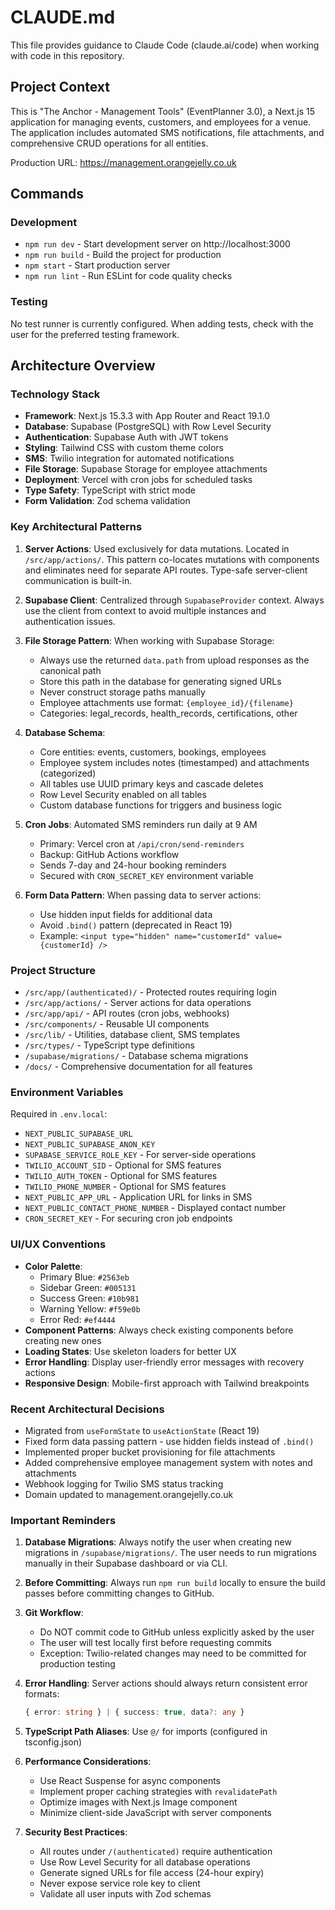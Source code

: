 # CLAUDE.md

This file provides guidance to Claude Code (claude.ai/code) when working with code in this repository.

## Project Context

This is "The Anchor - Management Tools" (EventPlanner 3.0), a Next.js 15 application for managing events, customers, and employees for a venue. The application includes automated SMS notifications, file attachments, and comprehensive CRUD operations for all entities.

Production URL: https://management.orangejelly.co.uk

## Commands

### Development
- `npm run dev` - Start development server on http://localhost:3000
- `npm run build` - Build the project for production
- `npm start` - Start production server
- `npm run lint` - Run ESLint for code quality checks

### Testing
No test runner is currently configured. When adding tests, check with the user for the preferred testing framework.

## Architecture Overview

### Technology Stack
- **Framework**: Next.js 15.3.3 with App Router and React 19.1.0
- **Database**: Supabase (PostgreSQL) with Row Level Security
- **Authentication**: Supabase Auth with JWT tokens
- **Styling**: Tailwind CSS with custom theme colors
- **SMS**: Twilio integration for automated notifications
- **File Storage**: Supabase Storage for employee attachments
- **Deployment**: Vercel with cron jobs for scheduled tasks
- **Type Safety**: TypeScript with strict mode
- **Form Validation**: Zod schema validation

### Key Architectural Patterns

1. **Server Actions**: Used exclusively for data mutations. Located in `/src/app/actions/`. This pattern co-locates mutations with components and eliminates need for separate API routes. Type-safe server-client communication is built-in.

2. **Supabase Client**: Centralized through `SupabaseProvider` context. Always use the client from context to avoid multiple instances and authentication issues.

3. **File Storage Pattern**: When working with Supabase Storage:
   - Always use the returned `data.path` from upload responses as the canonical path
   - Store this path in the database for generating signed URLs
   - Never construct storage paths manually
   - Employee attachments use format: `{employee_id}/{filename}`
   - Categories: legal_records, health_records, certifications, other

4. **Database Schema**: 
   - Core entities: events, customers, bookings, employees
   - Employee system includes notes (timestamped) and attachments (categorized)
   - All tables use UUID primary keys and cascade deletes
   - Row Level Security enabled on all tables
   - Custom database functions for triggers and business logic

5. **Cron Jobs**: Automated SMS reminders run daily at 9 AM
   - Primary: Vercel cron at `/api/cron/send-reminders`
   - Backup: GitHub Actions workflow
   - Sends 7-day and 24-hour booking reminders
   - Secured with `CRON_SECRET_KEY` environment variable

6. **Form Data Pattern**: When passing data to server actions:
   - Use hidden input fields for additional data
   - Avoid `.bind()` pattern (deprecated in React 19)
   - Example: `<input type="hidden" name="customerId" value={customerId} />`

### Project Structure
- `/src/app/(authenticated)/` - Protected routes requiring login
- `/src/app/actions/` - Server actions for data operations
- `/src/app/api/` - API routes (cron jobs, webhooks)
- `/src/components/` - Reusable UI components
- `/src/lib/` - Utilities, database client, SMS templates
- `/src/types/` - TypeScript type definitions
- `/supabase/migrations/` - Database schema migrations
- `/docs/` - Comprehensive documentation for all features

### Environment Variables
Required in `.env.local`:
- `NEXT_PUBLIC_SUPABASE_URL`
- `NEXT_PUBLIC_SUPABASE_ANON_KEY`
- `SUPABASE_SERVICE_ROLE_KEY` - For server-side operations
- `TWILIO_ACCOUNT_SID` - Optional for SMS features
- `TWILIO_AUTH_TOKEN` - Optional for SMS features
- `TWILIO_PHONE_NUMBER` - Optional for SMS features
- `NEXT_PUBLIC_APP_URL` - Application URL for links in SMS
- `NEXT_PUBLIC_CONTACT_PHONE_NUMBER` - Displayed contact number
- `CRON_SECRET_KEY` - For securing cron job endpoints

### UI/UX Conventions
- **Color Palette**: 
  - Primary Blue: `#2563eb`
  - Sidebar Green: `#005131`
  - Success Green: `#10b981`
  - Warning Yellow: `#f59e0b`
  - Error Red: `#ef4444`
- **Component Patterns**: Always check existing components before creating new ones
- **Loading States**: Use skeleton loaders for better UX
- **Error Handling**: Display user-friendly error messages with recovery actions
- **Responsive Design**: Mobile-first approach with Tailwind breakpoints

### Recent Architectural Decisions
- Migrated from `useFormState` to `useActionState` (React 19)
- Fixed form data passing pattern - use hidden fields instead of `.bind()`
- Implemented proper bucket provisioning for file attachments
- Added comprehensive employee management system with notes and attachments
- Webhook logging for Twilio SMS status tracking
- Domain updated to management.orangejelly.co.uk

### Important Reminders
1. **Database Migrations**: Always notify the user when creating new migrations in `/supabase/migrations/`. The user needs to run migrations manually in their Supabase dashboard or via CLI.

2. **Before Committing**: Always run `npm run build` locally to ensure the build passes before committing changes to GitHub.

3. **Git Workflow**: 
   - Do NOT commit code to GitHub unless explicitly asked by the user
   - The user will test locally first before requesting commits
   - Exception: Twilio-related changes may need to be committed for production testing

4. **Error Handling**: Server actions should always return consistent error formats:
   ```typescript
   { error: string } | { success: true, data?: any }
   ```

5. **TypeScript Path Aliases**: Use `@/` for imports (configured in tsconfig.json)

6. **Performance Considerations**:
   - Use React Suspense for async components
   - Implement proper caching strategies with `revalidatePath`
   - Optimize images with Next.js Image component
   - Minimize client-side JavaScript with server components

7. **Security Best Practices**:
   - All routes under `/(authenticated)` require authentication
   - Use Row Level Security for all database operations
   - Generate signed URLs for file access (24-hour expiry)
   - Never expose service role key to client
   - Validate all user inputs with Zod schemas